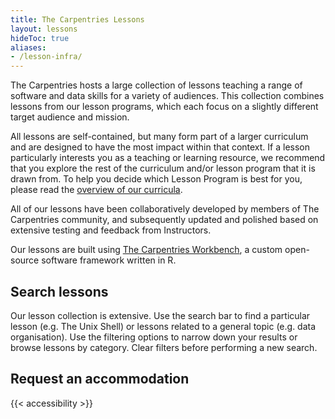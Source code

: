 ```yaml
---
title: The Carpentries Lessons
layout: lessons
hideToc: true
aliases:
- /lesson-infra/
---
```


The Carpentries hosts a large collection of lessons teaching a range of software and data skills for a variety of audiences. This collection combines lessons from our lesson programs, which each focus on a slightly different target audience and mission.

All lessons are self-contained, but many form part of a larger curriculum and are designed to have the most impact within that context. If a lesson particularly interests you as a teaching or learning resource, we recommend that you explore the rest of the curriculum and/or lesson program that it is drawn from. To help you decide which Lesson Program is best for you, please read the [overview of our curricula](/lessons/curriculum-summary/). 

All of our lessons have been collaboratively developed by members of The Carpentries community, and subsequently updated and polished based on extensive testing and feedback from Instructors.

Our lessons are built using [The Carpentries Workbench](/workbench), a custom open-source software framework written in R.

## Search lessons

Our lesson collection is extensive. Use the search bar to find a particular lesson (e.g. The Unix Shell) or lessons related to a general topic (e.g. data organisation). Use the filtering options to narrow down your results or browse lessons by category.  Clear filters before performing a new search.

## Request an accommodation 

{{< accessibility >}}